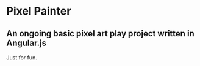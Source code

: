 Pixel Painter
=============

An ongoing basic pixel art play project written in Angular.js
-------------------------------------------------------------

Just for fun.